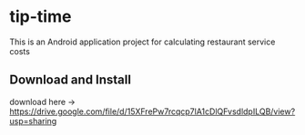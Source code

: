 # tip-time
This is an Android application project for calculating restaurant service costs

## Download and Install
download here -> https://drive.google.com/file/d/15XFrePw7rcqcp7lA1cDlQFvsdldpILQB/view?usp=sharing
